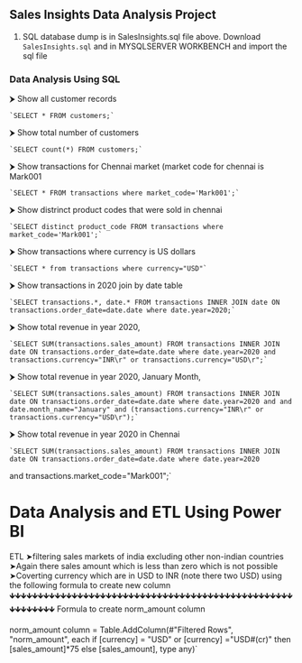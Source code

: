 ## Sales Insights Data Analysis Project

1. SQL database dump is in SalesInsights.sql file above. Download `SalesInsights.sql` and in MYSQLSERVER WORKBENCH and import the sql file

### Data Analysis Using SQL

⮞ Show all customer records

    `SELECT * FROM customers;`

⮞ Show total number of customers

    `SELECT count(*) FROM customers;`

⮞ Show transactions for Chennai market (market code for chennai is Mark001

    `SELECT * FROM transactions where market_code='Mark001';`

⮞ Show distrinct product codes that were sold in chennai

    `SELECT distinct product_code FROM transactions where market_code='Mark001';`

⮞ Show transactions where currency is US dollars

    `SELECT * from transactions where currency="USD"`

⮞ Show transactions in 2020 join by date table

    `SELECT transactions.*, date.* FROM transactions INNER JOIN date ON transactions.order_date=date.date where date.year=2020;`

⮞ Show total revenue in year 2020,

    `SELECT SUM(transactions.sales_amount) FROM transactions INNER JOIN date ON transactions.order_date=date.date where date.year=2020 and transactions.currency="INR\r" or transactions.currency="USD\r";`
	
⮞ Show total revenue in year 2020, January Month,

    `SELECT SUM(transactions.sales_amount) FROM transactions INNER JOIN date ON transactions.order_date=date.date where date.year=2020 and and date.month_name="January" and (transactions.currency="INR\r" or transactions.currency="USD\r");`

⮞ Show total revenue in year 2020 in Chennai

    `SELECT SUM(transactions.sales_amount) FROM transactions INNER JOIN date ON transactions.order_date=date.date where date.year=2020
and transactions.market_code="Mark001";`


Data Analysis and ETL Using Power BI
============================

ETL
➤filtering sales markets of india excluding other non-indian countries
➤Again there sales amount which is less than zero which is not possible 
➤Coverting currency which are in USD to INR  (note there two USD) using the following formula to create new column
 🡻🡻🡻🡻🡻🡻🡻🡻🡻🡻🡻🡻🡻🡻🡻🡻🡻🡻🡻🡻🡻🡻🡻🡻🡻🡻🡻🡻🡻🡻🡻🡻🡻🡻🡻🡻🡻🡻🡻🡻🡻🡻🡻🡻🡻🡻🡻🡻🡻🡻🡻🡻🡻🡻🡻🡻🡻🡻
Formula to create norm_amount column

norm_amount column = Table.AddColumn(#"Filtered Rows", "norm_amount", each if [currency] = "USD" or [currency] ="USD#(cr)" then [sales_amount]*75 else [sales_amount], type any)`



